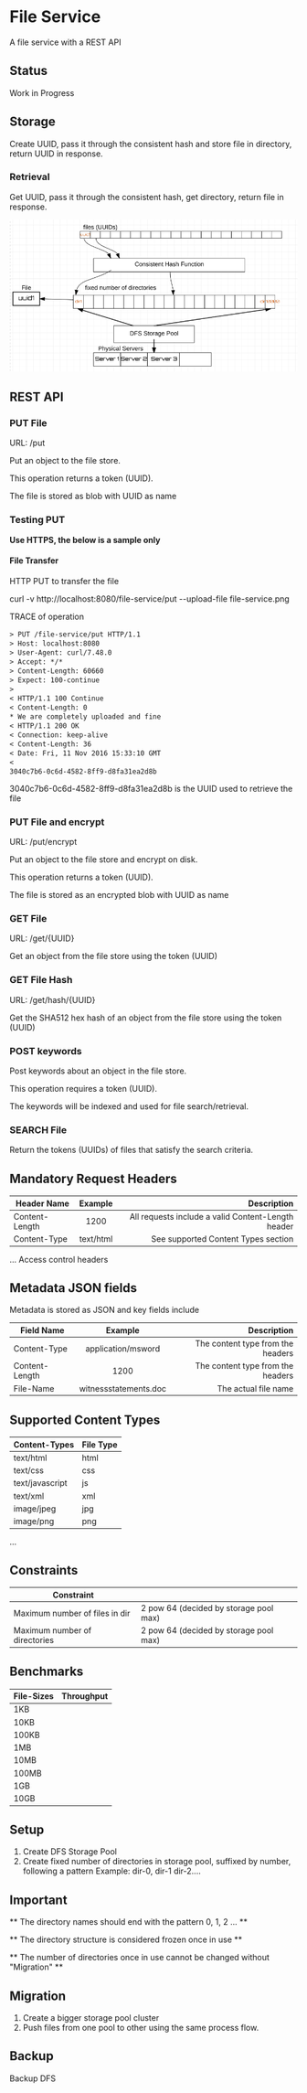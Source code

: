 # File Service
A file service with a REST API

## Status
Work in Progress

## Storage

Create UUID, pass it through the consistent hash and store file in directory, return UUID in response.

### Retrieval

Get UUID, pass it through the consistent hash, get directory, return file in response.


![storage](file-service.png)


## REST API


### PUT File 

URL: /put

Put an object to the file store.

This operation returns a token (UUID).

The file is stored as blob with UUID as name

### Testing PUT

**Use HTTPS, the below is a sample only**

#### File Transfer

HTTP PUT to transfer the file

curl -v http://localhost:8080/file-service/put --upload-file file-service.png

TRACE of operation

```curl
> PUT /file-service/put HTTP/1.1
> Host: localhost:8080
> User-Agent: curl/7.48.0
> Accept: */*
> Content-Length: 60660
> Expect: 100-continue
>
< HTTP/1.1 100 Continue
< Content-Length: 0
* We are completely uploaded and fine
< HTTP/1.1 200 OK
< Connection: keep-alive
< Content-Length: 36
< Date: Fri, 11 Nov 2016 15:33:10 GMT
<
3040c7b6-0c6d-4582-8ff9-d8fa31ea2d8b
```

3040c7b6-0c6d-4582-8ff9-d8fa31ea2d8b is the UUID used to retrieve the file

### PUT File and encrypt 

URL: /put/encrypt

Put an object to the file store and encrypt on disk.

This operation returns a token (UUID).

The file is stored as an encrypted blob with UUID as name

### GET File

URL: /get/{UUID}

Get an object from the file store using the token (UUID)

### GET File Hash

URL: /get/hash/{UUID}

Get the SHA512 hex hash of an object from the file store using the token (UUID)


### POST keywords

Post keywords about an object in the file store.

This operation requires a token (UUID).

The keywords will be indexed and used for file search/retrieval.

### SEARCH File

Return the tokens (UUIDs) of files that satisfy the search criteria.


## Mandatory Request Headers

| Header Name        | Example       | Description  |
| ------------------ |:-------------:| -----:|
| Content-Length     | 1200          | All requests include a valid Content-Length header |
| Content-Type       | text/html     | See supported Content Types section |
...
Access control headers

## Metadata JSON fields

Metadata is stored as JSON and key fields include

| Field Name         | Example                 | Description  |
| ------------------ |:-----------------------:| -----:|
| Content-Type       | application/msword      | The content type from the headers |
| Content-Length     | 1200                    | The content type from the headers | 
| File-Name          | witnessstatements.doc  | The actual file name |


## Supported Content Types

| Content-Types      | File Type |
| ------------------ |-----------| 
| text/html          | html |
| text/css           | css  |
| text/javascript    | js   |
| text/xml           | xml  |
| image/jpeg         | jpg  |
| image/png          | png  | 
...


## Constraints

| Constraint                       |                                          |
| -------------------------------- |----------------------------------------- | 
| Maximum number of files in dir   | 2 pow 64 (decided by storage pool max)   |
| Maximum number of directories    | 2 pow 64 (decided by storage pool max)   |


## Benchmarks

| File-Sizes      | Throughput |
| ----------------|----------- | 
| 1KB             |            |
| 10KB            |            |
| 100KB           |            |
| 1MB             |            |
| 10MB            |            |
| 100MB           |            |
| 1GB             |            |
| 10GB            |            |


## Setup
1. Create DFS Storage Pool
2. Create fixed number of directories in storage pool, suffixed by number, following a pattern
   Example: dir-0, dir-1 dir-2....

## Important

** The directory names should end with the pattern 0, 1, 2 ... **

** The directory structure is considered frozen once in use **

** The number of directories once in use cannot be changed without "Migration" **



## Migration

1. Create a bigger storage pool cluster
2. Push files from one pool to other using the same process flow.

## Backup

Backup DFS
